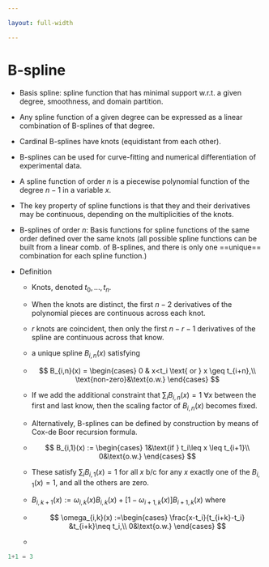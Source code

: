 ```yaml
---

layout: full-width 

---
```


# B-spline

- Basis spline: spline function that has minimal support w.r.t. a given degree, smoothness, and domain partition.

- Any spline function of a given degree can be expressed as a linear combination of B-splines of that degree.

- Cardinal B-splines have knots (equidistant from each other).

- B-splines can be used for curve-fitting and numerical differentiation of experimental data.

- A spline function of order $n$ is a piecewise polynomial function of the degree $n-1$ in a variable $x$.

- The key property of spline functions is that they and their derivatives may be continuous, depending on the multiplicities of the knots.

- B-splines of order $n$: Basis functions for spline functions of the same order defined over the same knots (all possible spline functions can be built from a linear comb. of B-splines, and there is only one ==unique== combination for each spline function.)

- Definition

  - Knots, denoted $t_0,...,t_n$.

  - When the knots are distinct, the first $n-2$ derivatives of the polynomial pieces are continuous across each knot.

  - $r$ knots are coincident, then only the first $n-r-1$ derivatives of the spline are continuous across that know.

  - a unique spline $B_{i,n}(x)$ satisfying

  - 
    $$
    B_{i,n}(x) = \begin{cases}
    0 & x<t_i \text{  or  } x \geq t_{i+n},\\
    \text{non-zero}&\text{o.w.}
    \end{cases}
    $$

  - If we add the additional constraint that $\sum_iB_{i,n}(x)=1$ $\forall x$ between the first and last know, then the scaling factor of $B_{i,n}(x)$ becomes fixed.

  - Alternatively, B-splines can be defined by construction by means of Cox-de Boor recursion formula.

  - $$
    B_{i,1}(x) := \begin{cases}
    1&\text{if } t_i\leq x \leq t_{i+1}\\
    0&\text{o.w.}
    \end{cases}
    $$

  - These satisfy $\sum_{i}B_{i,1}(x) = 1$ for all $x$ b/c for any $x$ exactly one of the $B_{i,1}(x)=1$, and all the others are zero.

  - $B_{i,k+1}(x):=\omega_{i,k}(x)B_{i,k}(x)+[1-\omega_{i+1,k}(x)]B_{i+1,k}(x)$ where

  - $$
    \omega_{i,k}(x) :=\begin{cases}
    \frac{x-t_i}{t_{i+k}-t_i} &t_{i+k}\neq t_i,\\
    0&\text{o.w.}
    \end{cases}
    $$

  

  - 

```python
1+1 = 3
```

